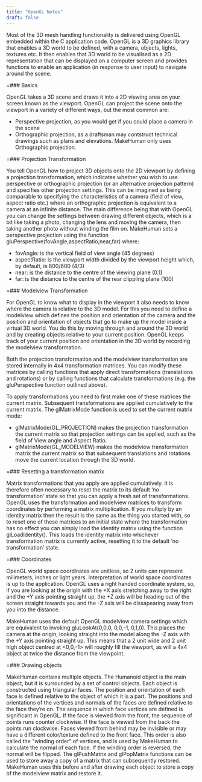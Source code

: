 ```yaml
---
title: "OpenGL Notes"
draft: false
---
```


Most of the 3D mesh handling functionality is delivered using OpenGL embedded within the C application code. OpenGL is a 3D graphics library that enables a 3D world to be defined, with a camera, objects, lights, textures etc. It then enables that 3D world to be visualised as a 2D representation that can be displayed on a computer screen and provides functions to enable an application (in response to user input) to navigate around the scene.

=### Basics

OpenGL takes a 3D scene and draws it into a 2D viewing area on your screen known as the viewport. OpenGL can project the scene onto the viewport in a variety of different ways, but the most common are:
* Perspective projection, as you would get if you could place a camera in the scene
* Orthographic projection, as a draftsman may contstruct technical drawings such as plans and elevations.
MakeHuman only uses Orthographic projection.

=### Projection Transformation

You tell OpenGL how to project 3D objects onto the 2D viewport by defining a projection transformation, which indicates whether you wish to use perspective or orthographic projection (or an alternative projection pattern) and specifies other projection settings. This can be imagined as being comparable to specifying the characteristics of a camera (field of view, aspect ratio etc.) where an orthographic projection is equivalent to a camera at an infinite distance. The main difference being that with OpenGL you can change the settings between drawing different objects, which is a bit like taking a photo, changing the lens and moving the camera, then taking another photo without winding the film on.
MakeHuman sets a perspective projection using the function gluPerspective(fovAngle,aspectRatio,near,far) where:
* fovAngle: is the vertical field of view angle (45 degrees)
* aspectRatio: is the viewport width divided by the viewport height which, by default, is 800/600 (4/3)
* near: is the distance to the centre of the viewing plane (0.1)
* far: is the distance to the centre of the rear clippling plane (100)

=### Modelview Transformation

For OpenGL to know what to display in the viewport it also needs to know where the camera is relative to the 3D model. For this you need to define a modelview which defines the position and orientation of the camera and the position and orientation of objects that go to make up the model inside a virtual 3D world.    You do this by moving through and around the 3D world and by creating objects relative to your current position. OpenGL keeps track of your current position and orientation in the 3D world by recording the modelview transformation.
  
Both the projection transformation and the modelview transformation are stored internally in 4x4 transformation matrices. You can modify these matrices by calling functions that apply direct transformations (translations and rotations) or by calling functions that calculate transformations (e.g. the gluPerspective function outlined above).
  
To apply transformations you need to first make one of these matrices the current matrix. Subsequent transformations are applied cumulatively to the current matrix. The glMatrixMode function is used to set the current matrix mode:
* glMatrixMode(GL_PROJECTION) makes the projection transformation the current matrix so that projection settings can be applied, such as the field of View angle and Aspect Ratio.
* glMatrixMode(GL_MODELVIEW) makes the modelview transformation matrix the current matrix so that subsequent translations and rotations move the current location through the 3D world.

=### Resetting a transformation matrix

Matrix transformations that you apply are applied cumulatively. It is therefore often necessary to reset the matrix to its default ‘no transformation’ state so that you can apply a fresh set of transformations. OpenGL uses the transformation and modelview matrices to transform coordinates by performing a matrix multiplication. If you multiply by an identity matrix then the result is the same as the thing you started with, so to reset one of these matrices to an initial state where the transformation has no effect you can simply load the identity matrix using the function glLoadIdentity(). This loads the identity matrix into whichever transformation matrix is currently active, resetting it to the default ‘no transformation’ state.

=### Coordinates

OpenGL world space coordinates are unitless, so 2 units can represent milimeters, inches or light years. Interpretation of world space coordinates is up to the application. OpenGL uses a right handed coordinate system, so, if you are looking at the origin with the +X axis stretching away to the right and the +Y axis pointing straight up, the +Z axis will be heading out of the screen straight towards you and the -Z axis will be dissapearing away from you into the distance.
  
MakeHuman uses the default OpenGL modelview camera settings which are equivalent to invoking gluLookAt(0,0,0, 0,0,-1, 0,1,0). This places the camera at the origin, looking straight into the model along the -Z axis with the +Y axis pointing straight up. This means that a 2 unit wide and 2 unit high object centred at <0,0,-1> will roughly fill the viewport, as will a 4x4 object at twice the distance from the viewpoint.

=### Drawing objects

MakeHuman contains multiple objects. The Humanoid object is the main object, but it is surrounded by a set of control objects. Each object is constructed using triangular faces. The position and orientation of each face is defined relative to the object of which it is a part. The positions and orientations of the vertices and normals of the faces are defined relative to the face they’re on. The sequence in which face vertices are defined is significant in OpenGL. If the face is viewed from the front, the sequence of points runs counter clockwise. If the face is viewed from the back the points run clockwise. Faces viewed from behind may be invisible or may have a different color/texture defined to the front face. This order is also called the "winding order" of vertices, and is used by MakeHuman to calculate the normal of each face. If the winding order is reversed, the normal will be flipped. The glPushMatrix and glPopMatrix functions can be used to store away a copy of a matrix that can subsequently restored. MakeHuman uses this before and after drawing each object to store a copy of the modelview matrix and restore it.